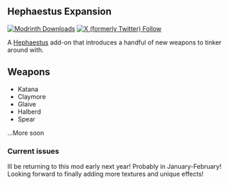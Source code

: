 ## Hephaestus Expansion

[![Modrinth Downloads](https://img.shields.io/modrinth/dt/H6K8bKGy?style=for-the-badge&logo=modrinth&color=white&link=https%3A%2F%2Fmodrinth.com%2Fmod%2Fhephaestus-expansion)](https://modrinth.com/mod/hephaestus-expansion) [![X (formerly Twitter) Follow](https://img.shields.io/twitter/follow/tiigerbones?style=for-the-badge&logo=X&color=grey)](https://twitter.com/tiigerbones)



A [Hephaestus](https://modrinth.com/mod/hephaestus) add-on that introduces a handful of new weapons to tinker around with. 

## Weapons
- Katana
- Claymore
- Glaive
- Halberd
- Spear

...More soon


### Current issues
Ill be returning to this mod early next year! Probably in January-February!
Looking forward to finally adding more textures and unique effects!
